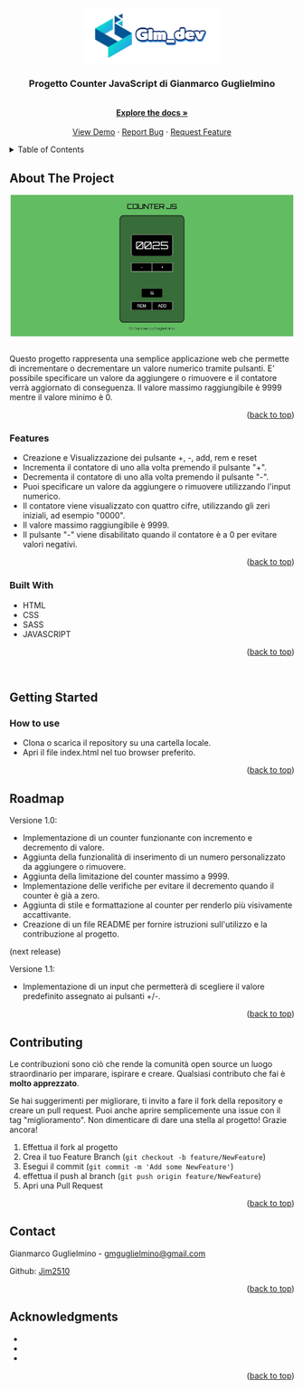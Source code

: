<!-- PROJECT LOGO -->
<br />
<div align="center">
  <a href="https://github.com/Jim2510/Counter">
    <img src="imgs/logo.png" alt="Logo">
  </a>

<h3 align="center">Progetto Counter JavaScript di Gianmarco Guglielmino</h3>

  <p align="center">
    <br />
    <a href="https://github.com/Jim2510/Counter"><strong>Explore the docs »</strong></a>
    <br />
    <br />
    <a href="https://jim2510.github.io/Counter/">View Demo</a>
    ·
    <a href="https://github.com/Jim2510/Counter/issues">Report Bug</a>
    ·
    <a href="https://github.com/Jim2510/Counter/issues">Request Feature</a>
  </p>
</div>



<!-- TABLE OF CONTENTS -->
<details>
  <summary>Table of Contents</summary>
  <ol>
    <li>
      <a href="#about-the-project">About The Project</a>
      <ul>
      <li><a href="#features">Features</a></li>
        <li><a href="#built-with">Built With</a></li>
      </ul>
    </li>
    <li><a href="#gettin-starter">Gettin starter</a></li>
    <ul>
    <li><a href="#how-to-use">How to use</a></li>
    </ul>
    <li><a href="#roadmap">Roadmap</a></li>
    <li><a href="#contributing">Contributing</a></li>
    <li><a href="#contact">Contact</a></li>
  </ol>
</details>



<!-- ABOUT THE PROJECT -->
## About The Project

<img src="imgs/screen.jpg" alt="Counter" style="width:500px; height:250px; display:block; margin: 0 auto"/>

<br>

Questo progetto rappresenta una semplice applicazione web che permette di incrementare o decrementare un valore numerico tramite pulsanti. E' possibile specificare un valore da aggiungere o rimuovere e il contatore verrà aggiornato di conseguenza. Il valore massimo raggiungibile è 9999 mentre il valore minimo è 0.

<p align="right">(<a href="#readme-top">back to top</a>)</p>

### Features
* Creazione e Visualizzazione dei pulsante +, -, add, rem e reset
* Incrementa il contatore di uno alla volta premendo il pulsante "+".
* Decrementa il contatore di uno alla volta premendo il pulsante "-".
* Puoi specificare un valore da aggiungere o rimuovere utilizzando l'input numerico.
* Il contatore viene visualizzato con quattro cifre, utilizzando gli zeri iniziali, ad esempio "0000".
* Il valore massimo raggiungibile è 9999.
* Il pulsante "-" viene disabilitato quando il contatore è a 0 per evitare valori negativi.

<p align="right">(<a href="#readme-top">back to top</a>)</p>

### Built With

* HTML
* CSS
* SASS
* JAVASCRIPT

<p align="right">(<a href="#readme-top">back to top</a>)</p>

<br>

<!-- GETTING STARTED -->
## Getting Started

<!-- USAGE EXAMPLES -->
### How to use

* Clona o scarica il repository su una cartella locale.
* Apri il file index.html nel tuo browser preferito.

<p align="right">(<a href="#readme-top">back to top</a>)</p>



<!-- ROADMAP -->
## Roadmap

Versione 1.0:

* Implementazione di un counter funzionante con incremento e decremento di valore.
* Aggiunta della funzionalità di inserimento di un numero personalizzato da aggiungere o rimuovere.
* Aggiunta della limitazione del counter massimo a 9999.
* Implementazione delle verifiche per evitare il decremento quando il counter è già a zero.
* Aggiunta di stile e formattazione al counter per renderlo più visivamente accattivante.
* Creazione di un file README per fornire istruzioni sull'utilizzo e la contribuzione al progetto.

(next release)

Versione 1.1:
* Implementazione di un input che permetterà di scegliere il valore predefinito assegnato ai pulsanti +/-.

<p align="right">(<a href="#readme-top">back to top</a>)</p>



<!-- CONTRIBUTING -->
## Contributing

Le contribuzioni sono ciò che rende la comunità open source un luogo straordinario per imparare, ispirare e creare. Qualsiasi contributo che fai è **molto apprezzato**.

Se hai suggerimenti per migliorare, ti invito a fare il fork della repository e creare un pull request. Puoi anche aprire semplicemente una issue con il tag "miglioramento". Non dimenticare di dare una stella al progetto! Grazie ancora!

1. Effettua il fork al progetto
2. Crea il tuo Feature Branch (`git checkout -b feature/NewFeature`)
3. Esegui il commit (`git commit -m 'Add some NewFeature'`)
4. effettua il push al branch (`git push origin feature/NewFeature`)
5. Apri una Pull Request

<p align="right">(<a href="#readme-top">back to top</a>)</p>



<!-- CONTACT -->
## Contact

Gianmarco Guglielmino - gmguglielmino@gmail.com

Github: [Jim2510](https://github.com/Jim2510)

<p align="right">(<a href="#readme-top">back to top</a>)</p>



<!-- ACKNOWLEDGMENTS -->
## Acknowledgments

* []()
* []()
* []()

<p align="right">(<a href="#readme-top">back to top</a>)</p>



<!-- MARKDOWN LINKS & IMAGES -->
<!-- https://www.markdownguide.org/basic-syntax/#reference-style-links -->
<!-- [contributors-shield]: https://img.shields.io/github/contributors/github_username/repo_name.svg?style=for-the-badge
[contributors-url]: https://github.com/github_username/repo_name/graphs/contributors
[forks-shield]: https://img.shields.io/github/forks/github_username/repo_name.svg?style=for-the-badge
[forks-url]: https://github.com/github_username/repo_name/network/members
[stars-shield]: https://img.shields.io/github/stars/github_username/repo_name.svg?style=for-the-badge
[stars-url]: https://github.com/github_username/repo_name/stargazers
[issues-shield]: https://img.shields.io/github/issues/github_username/repo_name.svg?style=for-the-badge
[issues-url]: https://github.com/github_username/repo_name/issues
[license-shield]: https://img.shields.io/github/license/github_username/repo_name.svg?style=for-the-badge
[license-url]: https://github.com/github_username/repo_name/blob/master/LICENSE.txt
[linkedin-shield]: https://img.shields.io/badge/-LinkedIn-black.svg?style=for-the-badge&logo=linkedin&colorB=555
[linkedin-url]: https://linkedin.com/in/linkedin_username
[product-screenshot]: images/screenshot.png
[Next.js]: https://img.shields.io/badge/next.js-000000?style=for-the-badge&logo=nextdotjs&logoColor=white
[Next-url]: https://nextjs.org/
[React.js]: https://img.shields.io/badge/React-20232A?style=for-the-badge&logo=react&logoColor=61DAFB
[React-url]: https://reactjs.org/
[Vue.js]: https://img.shields.io/badge/Vue.js-35495E?style=for-the-badge&logo=vuedotjs&logoColor=4FC08D
[Vue-url]: https://vuejs.org/
[Angular.io]: https://img.shields.io/badge/Angular-DD0031?style=for-the-badge&logo=angular&logoColor=white
[Angular-url]: https://angular.io/
[Svelte.dev]: https://img.shields.io/badge/Svelte-4A4A55?style=for-the-badge&logo=svelte&logoColor=FF3E00
[Svelte-url]: https://svelte.dev/
[Laravel.com]: https://img.shields.io/badge/Laravel-FF2D20?style=for-the-badge&logo=laravel&logoColor=white
[Laravel-url]: https://laravel.com
[Bootstrap.com]: https://img.shields.io/badge/Bootstrap-563D7C?style=for-the-badge&logo=bootstrap&logoColor=white
[Bootstrap-url]: https://getbootstrap.com
[JQuery.com]: https://img.shields.io/badge/jQuery-0769AD?style=for-the-badge&logo=jquery&logoColor=white
[JQuery-url]: https://jquery.com -->